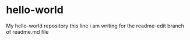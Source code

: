 # hello-world
My hello-world repository
this line i am writing for the readme-edit branch of readme.md file
